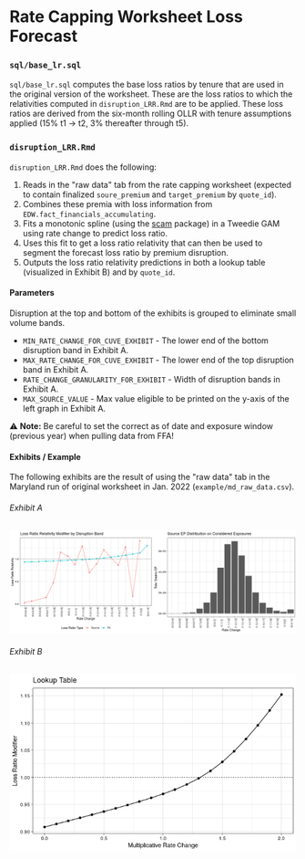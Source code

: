 # Rate Capping Worksheet Loss Forecast

### `sql/base_lr.sql`
`sql/base_lr.sql` computes the base loss ratios by tenure that are used in the original version of the worksheet. These are the loss ratios to which the relativities computed in `disruption_LRR.Rmd` are to be applied. These loss ratios are derived from the six-month rolling OLLR with tenure assumptions applied (15% t1 → t2, 3% thereafter through t5).

### `disruption_LRR.Rmd`
`disruption_LRR.Rmd` does the following:
1. Reads in the "raw data" tab from the rate capping worksheet (expected to contain finalized `soure_premium` and `target_premium` by `quote_id`).
2. Combines these premia with loss information from `EDW.fact_financials_accumulating`.
3. Fits a monotonic spline (using the [scam](https://cran.r-project.org/web/packages/scam/scam.pdf) package) in a Tweedie GAM using rate change to predict loss ratio.
4. Uses this fit to get a loss ratio relativity that can then be used to segment the forecast loss ratio by premium disruption.
5. Outputs the loss ratio relativity predictions in both a lookup table (visualized in Exhibit B) and by `quote_id`.

#### Parameters

Disruption at the top and bottom of the exhibits is grouped to eliminate small volume bands.

* `MIN_RATE_CHANGE_FOR_CUVE_EXHIBIT` - The lower end of the bottom disruption band in Exhibit A.
* `MAX_RATE_CHANGE_FOR_CUVE_EXHIBIT` - The lower end of the top disruption band in Exhibit A.
* `RATE_CHANGE_GRANULARITY_FOR_EXHIBIT` - Width of disruption bands in Exhibit A.
* `MAX_SOURCE_VALUE` - Max value eligible to be printed on the y-axis of the left graph in Exhibit A.

⚠️ **Note:** Be careful to set the correct as of date and exposure window (previous year) when pulling data from FFA!

#### Exhibits / Example

The following exhibits are the result of using the "raw data" tab in the Maryland run of original worksheet in Jan. 2022 (`example/md_raw_data.csv`).

###### Exhibit A
![Lookup Table Plot](./example/lrr_and_ep_dist_by_disruption_band_example.png)


###### Exhibit B

![Lookup Table Plot](./example/lookup_table_example.png)
